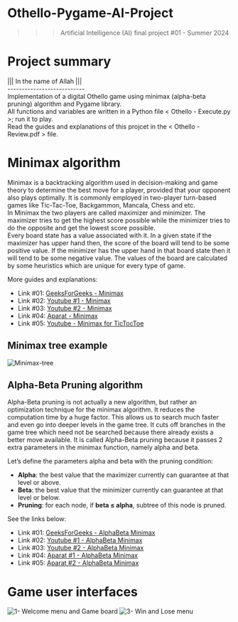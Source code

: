 ﻿# Othello-Pygame-AI-Project
>>> Artificial Intelligence (AI) final project #01 - Summer 2024

# Project summary
||| In the name of Allah ||| <br />
--------------------------- <br />
Implementation of a digital Othello game using minimax (alpha-beta pruning) algorithm and Pygame library. <br />
All functions and variables are written in a Python file < Othello - Execute.py >; run it to play. <br />
Read the guides and explanations of this projcet in the < Othello - Review.pdf > file.

# Minimax algorithm
Minimax is a backtracking algorithm used in decision-making and game theory to determine the best move for a player, provided that your opponent also plays optimally. It is commonly employed in two-player turn-based games like Tic-Tac-Toe, Backgammon, Mancala, Chess and etc. <br />
In Minimax the two players are called maximizer and minimizer. The maximizer tries to get the highest score possible while the minimizer tries to do the opposite and get the lowest score possible. <br />
Every board state has a value associated with it. In a given state if the maximizer has upper hand then, the score of the board will tend to be some positive value. If the minimizer has the upper hand in that board state then it will tend to be some negative value. The values of the board are calculated by some heuristics which are unique for every type of game. <br />

More guides and explanations: 
- Link #01: [GeeksForGeeks - Minimax](https://www.geeksforgeeks.org/minimax-algorithm-in-game-theory-set-1-introduction/)
- Link #02: [Youtube #1 - Minimax](https://www.youtube.com/watch?v=6ELUvkSkCts)
- Link #03: [Youtube #2 - Minimax](https://www.youtube.com/watch?v=KU9Ch59-4vw&vl=en)
- Link #04: [Aparat - Minimax](https://www.aparat.com/v/l1Tba)
- Link #05: [Youtube - Minimax for TicTocToe](https://www.youtube.com/watch?v=5y2a0Zhgq0U)

## Minimax tree example
![Minimax-tree](https://github.com/user-attachments/assets/d483b0d9-4215-4b10-b328-98b8b2467c1e)

## Alpha-Beta Pruning algorithm
Alpha-Beta pruning is not actually a new algorithm, but rather an optimization technique for the minimax algorithm. It reduces the computation time by a huge factor. This allows us to search much faster and even go into deeper levels in the game tree. It cuts off branches in the game tree which need not be searched because there already exists a better move available. It is called Alpha-Beta pruning because it passes 2 extra parameters in the minimax function, namely alpha and beta. <br />

Let’s define the parameters alpha and beta with the pruning condition:
- **Alpha**: the best value that the maximizer currently can guarantee at that level or above. 
- **Beta**: the best value that the minimizer currently can guarantee at that level or below.
- **Pruning**: for each node, if **beta ≤ alpha**, subtree of this node is pruned.

See the links below: 
- Link #01: [GeeksForGeeks - AlphaBeta Minimax](https://www.geeksforgeeks.org/minimax-algorithm-in-game-theory-set-4-alpha-beta-pruning/)
- Link #02: [Youtube #1 - AlphaBeta Minimax](https://www.youtube.com/watch?v=l-hh51ncgDI)
- Link #03: [Youtube #2 - AlphaBeta Minimax](https://www.youtube.com/watch?v=xBXHtz4Gbdo)
- Link #04: [Aparat #1 - AlphaBeta Minimax](https://www.aparat.com/v/t58lw2n)
- Link #05: [Aparat #2 - AlphaBeta Minimax](https://www.aparat.com/v/e685m0d)

# Game user interfaces
![1- Welcome menu and Game board](https://github.com/user-attachments/assets/7266a4b7-e4a1-4a91-8696-163f37182b7e)
![3- Win and Lose menu](https://github.com/user-attachments/assets/55f0aed4-787f-49b3-b80f-3ee7cadff746)

